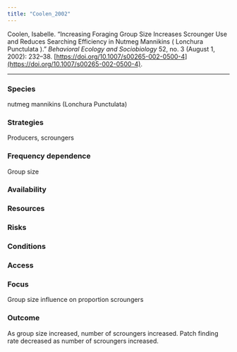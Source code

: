 ```yaml
---
title: "Coolen_2002"
---
```


Coolen, Isabelle. “Increasing Foraging Group Size Increases Scrounger Use and Reduces Searching Efficiency in Nutmeg Mannikins ( Lonchura Punctulata ).” _Behavioral Ecology and Sociobiology_ 52, no. 3 (August 1, 2002): 232–38. [https://doi.org/10.1007/s00265-002-0500-4](https://doi.org/10.1007/s00265-002-0500-4).

---

### Species
nutmeg mannikins (Lonchura Punctulata)

### Strategies
Producers, scroungers

### Frequency dependence
Group size

### Availability

### Resources

### Risks

### Conditions

### Access

### Focus
Group size influence on proportion scroungers

### Outcome
As group size increased, number of scroungers increased. Patch finding rate decreased as number of scroungers increased. 